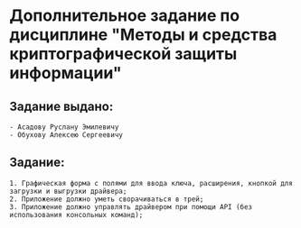 # Дополнительное задание по дисциплине "Методы и средства криптографической защиты информации"

## Задание выдано:
    - Асадову Руслану Эмилевичу
    - Обухову Алексею Сергеевичу

## Задание:
    1. Графическая форма с полями для ввода ключа, расширения, кнопкой для загрузки и выгрузки драйвера;
    2. Приложение должно уметь сворачиваться в трей;
    3. Приложение должно управлять драйвером при помощи API (без использования консольных команд);
